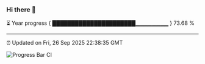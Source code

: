 ### Hi there 👋

⏳ Year progress { ██████████████████████▁▁▁▁▁▁▁▁ } 73.68 %

---

⏰ Updated on Fri, 26 Sep 2025 22:38:35 GMT

![Progress Bar CI](https://github.com/IshwaranRudhara/GIT-ACTION/workflows/Progress%20Bar%20CI/badge.svg)
